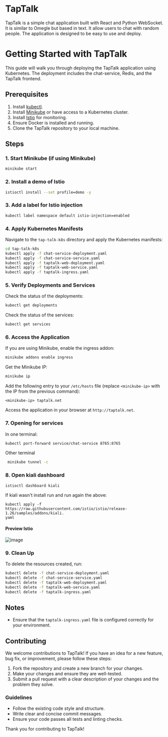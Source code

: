 # TapTalk
TapTalk is a simple chat application built with React and Python WebSocket. It is similar to Omegle but based in text. It allow users to chat with random people. The application is designed to be easy to use and deploy.

# Getting Started with TapTalk

This guide will walk you through deploying the TapTalk application using Kubernetes. The deployment includes the chat-service, Redis, and the TapTalk frontend.

## Prerequisites

1. Install [kubectl](https://kubernetes.io/docs/tasks/tools/).
2. Install [Minikube](https://minikube.sigs.k8s.io/docs/start/) or have access to a Kubernetes cluster.
3. Install [Istio](https://istio.io/latest/docs/setup/getting-started/#download) for monitoring.
4. Ensure Docker is installed and running.
5. Clone the TapTalk repository to your local machine.

## Steps

### 1. Start Minikube (if using Minikube)
```bash
minikube start
```

### 2. Install a demo of Istio
```bash
istioctl install --set profile=demo -y
```

### 3. Add a label for Istio injection
```bash
kubectl label namespace default istio-injection=enabled
```

### 4. Apply Kubernetes Manifests

Navigate to the `tap-talk-k8s` directory and apply the Kubernetes manifests:

```bash
cd tap-talk-k8s
kubectl apply -f chat-service-deployment.yaml
kubectl apply -f chat-service-service.yaml
kubectl apply -f taptalk-web-deployment.yaml
kubectl apply -f taptalk-web-service.yaml
kubectl apply -f taptalk-ingress.yaml
```

### 5. Verify Deployments and Services

Check the status of the deployments:
```bash
kubectl get deployments
```

Check the status of the services:
```bash
kubectl get services
```

### 6. Access the Application

If you are using Minikube, enable the ingress addon:
```bash
minikube addons enable ingress
```

Get the Minikube IP:
```bash
minikube ip
```

Add the following entry to your `/etc/hosts` file (replace `<minikube-ip>` with the IP from the previous command):
```
<minikube-ip> taptalk.net
```

Access the application in your browser at `http://taptalk.net`.

### 7. Opening for services
In one terminal:
```bash
kubectl port-forward service/chat-service 8765:8765
```
Other terminal
```bash
 minikube tunnel -c
```

### 8. Open kiali dashboard
```
istioctl dashboard kiali
```
If kiali wasn't install run  and run again the above:
```
kubectl apply -f https://raw.githubusercontent.com/istio/istio/release-1.26/samples/addons/kiali.
yaml
```

#### Preview Istio
![image](https://github.com/user-attachments/assets/a3eb0bc4-b7b5-4af3-a43c-b404141b6ed5)


### 9. Clean Up

To delete the resources created, run:
```bash
kubectl delete -f chat-service-deployment.yaml
kubectl delete -f chat-service-service.yaml
kubectl delete -f taptalk-web-deployment.yaml
kubectl delete -f taptalk-web-service.yaml
kubectl delete -f taptalk-ingress.yaml
```

## Notes

- Ensure that the `taptalk-ingress.yaml` file is configured correctly for your environment.

## Contributing

We welcome contributions to TapTalk! If you have an idea for a new feature, bug fix, or improvement, please follow these steps:

1. Fork the repository and create a new branch for your changes.
2. Make your changes and ensure they are well-tested.
3. Submit a pull request with a clear description of your changes and the problem they solve.

### Guidelines

- Follow the existing code style and structure.
- Write clear and concise commit messages.
- Ensure your code passes all tests and linting checks.

Thank you for contributing to TapTalk!
